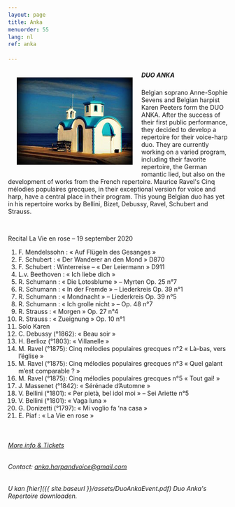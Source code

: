 ```yaml
---
layout: page
title: Anka
menuorder: 55
lang: nl
ref: anka

---
```

<img style="float: left; padding: 20px" src="/assets/eglise.jpg"> 

##### DUO ANKA 

Belgian soprano Anne-Sophie Sevens and Belgian harpist Karen Peeters form the DUO ANKA. After the success of their first public performance, they decided to develop a repertoire for their voice-harp duo. They are currently working on a varied program, including their favorite repertoire, the German romantic lied, but also on the development of works from the French repertoire.
Maurice Ravel's Cinq mélodies populaires grecques, in their exceptional version for voice and harp, have a central place in their program. This young Belgian duo has yet in his repertoire works by Bellini, Bizet, Debussy, Ravel, Schubert and Strauss. 

&nbsp;


Recital La Vie en rose – 19 september 2020 

1. F. Mendelssohn : « Auf Flügeln des Gesanges » 
2. F. Schubert : « Der Wanderer an den Mond » D870 
3. F. Schubert : Winterreise – « Der Leiermann » D911 
4. L.v. Beethoven : « Ich liebe dich »  
5. R. Schumann : « Die Lotosblume » – Myrten Op. 25 n°7 
6. R. Schumann : « In der Fremde » – Liederkreis Op. 39 n°1  
7. R. Schumann : « Mondnacht » – Liederkreis Op. 39 n°5  
8. R. Schumann : « Ich grolle nicht » – Op. 48 n°7  
9. R. Strauss : « Morgen » Op. 27 n°4
10. R. Strauss : « Zueignung » Op. 10 n°1
11. Solo Karen 
12. C. Debussy (°1862): « Beau soir »
13. H. Berlioz (°1803): « Villanelle »   
14. M. Ravel (°1875): Cinq mélodies populaires grecques n°2 « Là-bas, vers lʼéglise » 
15. M. Ravel (°1875): Cinq mélodies populaires grecques n°3 « Quel galant mʼest comparable ? » 
16. M. Ravel (°1875): Cinq mélodies populaires grecques n°5 « Tout gai! »
17. J. Massenet (°1842): « Sérénade dʼAutomne » 
18. V. Bellini (°1801): « Per pietà, bel idol moi » – Sei Ariette n°5  
19. V. Bellini (°1801): « Vaga luna »  
20. G. Donizetti (°1797): « Mi voglio fa ʻna casa »  
21. E. Piaf : « La Vie en rose » 

&nbsp;

###### <a href="https://www.casaveronica.net/events/duo-anka" target="_blank">More info & Tickets</a>

###### Contact: anka.harpandvoice@gmail.com

###### U kan [hier]({{ site.baseurl }}/assets/DuoAnkaEvent.pdf) Duo Anka's Repertoire downloaden.
